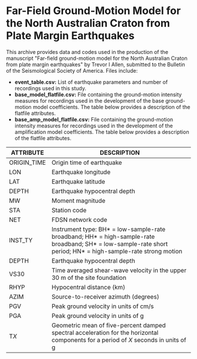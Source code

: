 # Far-Field Ground-Motion Model for the North Australian Craton from Plate Margin Earthquakes

This archive provides data and codes used in the production of the manuscript "Far-field ground-motion model for the North Australian Craton from plate margin earthquakes" by Trevor I Allen, submitted to the Bulletin of the Seismological Society of America.  Files include:

- **event_table.csv:** List of earthquake parameters and number of recordings used in this study.
- **base_model_flatfile.csv:** File containing the ground-motion intensity measures for recordings used in the development of the base ground-motion model coefficients. The table below provides a description of the flatfile attributes.
- **base_amp_model_flatfile.csv:** File containing the ground-motion intensity measures for recordings used in the development of the amplification model coefficients. The table below provides a description of the flatfile attributes.

| ATTRIBUTE | DESCRIPTION |
| --------- | ----------- |
| ORIGIN_TIME | Origin time of earthquake |
| LON | Earthquake longitude |
| LAT | Earthquake latitude |
| DEPTH | Earthquake hypocentral depth |
| MW | Moment magnitude |
| STA | Station code |
| NET | FDSN network code |
| INST_TY | Instrument type: BH* = low-sample-rate broadband; HH* = high-sample-rate broadband; SH* = low-sample-rate short period; HN* = high-sample-rate strong motion |
| DEPTH | Earthquake hypocentral depth |
| VS30 | Time averaged shear-wave velocity in the upper 30 m of the site foundation |
| RHYP | Hypocentral distance (km) |
| AZIM | Source-to-receiver azimuth (degrees) |
| PGV | Peak ground velocity in units of cm/s |
| PGA | Peak ground velocity in units of g |
| T*X* | Geometric mean of five-percent damped spectral acceleration for the horizontal components for a period of *X* seconds in units of g |

